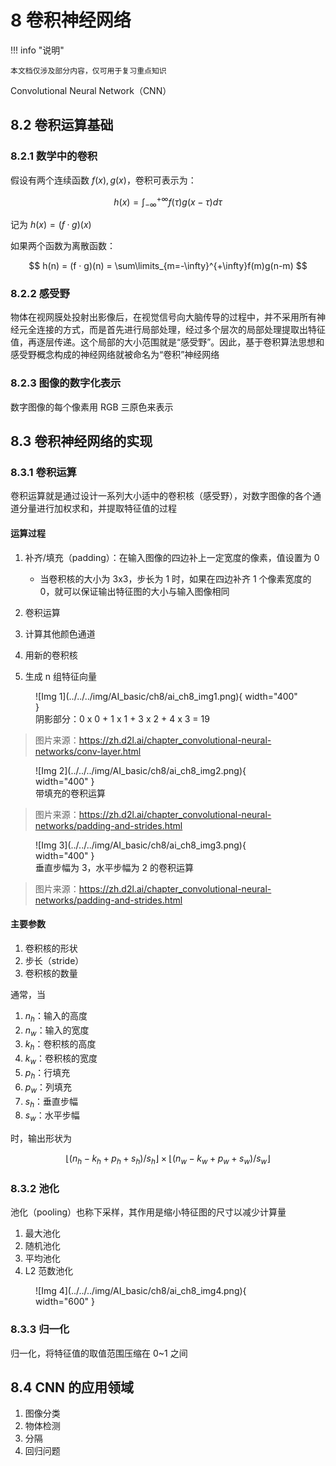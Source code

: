 # 8 卷积神经网络

<!-- !!! tip "说明"

    本文档正在更新中…… -->

!!! info "说明"

    本文档仅涉及部分内容，仅可用于复习重点知识

Convolutional Neural Network（CNN）

## 8.2 卷积运算基础

### 8.2.1 数学中的卷积

假设有两个连续函数 $f(x), g(x)$，卷积可表示为：

$$
h(x) = \int_{-\infty}^{+\infty} f(\tau)g(x- \tau) d\tau
$$

记为 $h(x) = (f · g)(x)$

如果两个函数为离散函数：

$$
h(n) = (f · g)(n) = \sum\limits_{m=-\infty}^{+\infty}f(m)g(n-m)
$$

### 8.2.2 感受野

物体在视网膜处投射出影像后，在视觉信号向大脑传导的过程中，并不采用所有神经元全连接的方式，而是首先进行局部处理，经过多个层次的局部处理提取出特征值，再逐层传递。这个局部的大小范围就是“感受野”。因此，基于卷积算法思想和感受野概念构成的神经网络就被命名为“卷积”神经网络

### 8.2.3 图像的数字化表示

数字图像的每个像素用 RGB 三原色来表示

## 8.3 卷积神经网络的实现

### 8.3.1 卷积运算

卷积运算就是通过设计一系列大小适中的卷积核（感受野），对数字图像的各个通道分量进行加权求和，并提取特征值的过程

#### 运算过程

1. 补齐/填充（padding）：在输入图像的四边补上一定宽度的像素，值设置为 0

    - 当卷积核的大小为 3x3，步长为 1 时，如果在四边补齐 1 个像素宽度的 0，就可以保证输出特征图的大小与输入图像相同

2. 卷积运算
3. 计算其他颜色通道
4. 用新的卷积核
5. 生成 n 组特征向量

<div class="grid" markdown>
<div markdown>

<figure markdown="span">
![Img 1](../../../img/AI_basic/ch8/ai_ch8_img1.png){ width="400" }
<figcaption>阴影部分：0 x 0 + 1 x 1 + 3 x 2 + 4 x 3 = 19</figcaption>
</figure>

> 图片来源：https://zh.d2l.ai/chapter_convolutional-neural-networks/conv-layer.html

</div>
<div markdown>

<figure markdown="span">
![Img 2](../../../img/AI_basic/ch8/ai_ch8_img2.png){ width="400" }
<figcaption>带填充的卷积运算</figcaption>
</figure>

> 图片来源：https://zh.d2l.ai/chapter_convolutional-neural-networks/padding-and-strides.html

</div>
</div>

<figure markdown="span">
  ![Img 3](../../../img/AI_basic/ch8/ai_ch8_img3.png){ width="400" }
  <figcaption>垂直步幅为 3，水平步幅为 2 的卷积运算</figcaption>
</figure>

> 图片来源：https://zh.d2l.ai/chapter_convolutional-neural-networks/padding-and-strides.html

#### 主要参数

1. 卷积核的形状
2. 步长（stride）
3. 卷积核的数量

通常，当

1. $n_h$：输入的高度
2. $n_w$：输入的宽度
3. $k_h$：卷积核的高度
4. $k_w$：卷积核的宽度
5. $p_h$：行填充
6. $p_w$：列填充
7. $s_h$：垂直步幅
8. $s_w$：水平步幅

时，输出形状为

$$\lfloor(n_h-k_h+p_h+s_h)/s_h\rfloor \times \lfloor(n_w-k_w+p_w+s_w)/s_w\rfloor
$$

### 8.3.2 池化

池化（pooling）也称下采样，其作用是缩小特征图的尺寸以减少计算量

1. 最大池化
2. 随机池化
3. 平均池化
4. L2 范数池化

<figure markdown="span">
  ![Img 4](../../../img/AI_basic/ch8/ai_ch8_img4.png){ width="600" }
</figure>

### 8.3.3 归一化

归一化，将特征值的取值范围压缩在 0~1 之间

## 8.4 CNN 的应用领域

1. 图像分类
2. 物体检测
3. 分隔
4. 回归问题